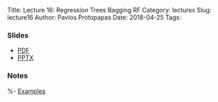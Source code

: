 Title: Lecture 16: Regression Trees Bagging RF
Category: lectures
Slug: lecture16
Author: Pavlos Protopapas
Date: 2018-04-25
Tags: 


### Slides

- [PDF]({attach}presentation/Lecture16_BaggingRF.pdf)
- [PPTX]({attach}presentation/Lecture16_BaggingRF.pptx)

### Notes 
%- [Examples]({filename}notebook/Lecture14_Notebook.ipynb)


